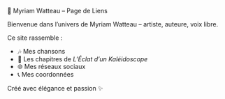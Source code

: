  🌌 Myriam Watteau – Page de Liens

Bienvenue dans l’univers de Myriam Watteau – artiste, auteure, voix libre.

Ce site rassemble :
- 🎶 Mes chansons
- 📖 Les chapitres de *L’Éclat d’un Kaléidoscope*
- 🌐 Mes réseaux sociaux
- 📞 Mes coordonnées

Créé avec élégance et passion ✨
